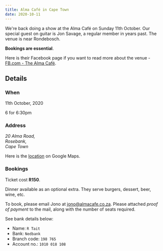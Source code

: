 ```yaml
---
title: Alma Café in Cape Town
date: 2020-10-11
---
```


We're back doing a show at the Alma Café on Sunday 11th October. Our special guest on guitar is Jon Savage, a regular member in years past. The venue is near Rondebosch.

**Bookings are essential**.

Here is their Facebook page if you want to read more about the venue - [FB.com - The Alma Café](https://www.facebook.com/The-Alma-Cafe-159089414146612/).


## Details

### When

11th October, 2020

6 for 6:30pm

### Address

<i>
20 Alma Road,<br>
Rosebank,<br>
Cape Town<br>
</i>

Here is the [location](https://www.google.com/maps/place/The+Alma+Cafe/@-33.9540168,18.4723549,17z/data=!3m1!4b1!4m5!3m4!1s0x1dcc5d2084d6f911:0x8ae02023d44f2101!8m2!3d-33.9540213!4d18.4745436) on Google Maps.

### Bookings

Ticket cost **R150**.

Dinner available as an optional extra. They serve burgers, dessert, beer, wine, etc.

To book, please email Jono at <jono@almacafe.co.za>. Please attached _proof of payment_ to the mail, along with the number of seats required.

See bank details below:

- Name: `R Tait`
- Bank: `Nedbank`
- Branch code: `198 765`
- Account no.: `1010 018 108`
